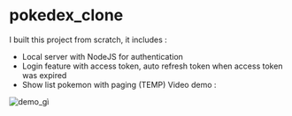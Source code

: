 # pokedex_clone
I built this project from scratch, it includes :
+ Local server with NodeJS for authentication
+ Login feature with access token, auto refresh token when access token was expired
+ Show list pokemon with paging
(TEMP) Video demo :

![demo_gì](https://github.com/isaacnguyen0809/pokedex_clone/assets/57831153/bfc4c864-d497-4a89-8e22-d96b747b621c)

